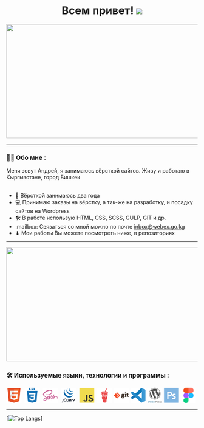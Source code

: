 <div id="header" align="center">
    
  <h1>
    Всем привет!
    <img src="https://media.giphy.com/media/hvRJCLFzcasrR4ia7z/giphy.gif" width="30"/>
  </h1>
  
  <div align="center">
    <img src="https://media.giphy.com/media/dWesBcTLavkZuG35MI/giphy.gif" width="600" height="300"/>
  </div>
</div>

---

### :man_technologist: Обо мне :
<div>Меня зовут Андрей, я занимаюсь вёрсткой сайтов. Живу и работаю в Кыргызстане, город Бишкек</div>
&nbsp;
<ul>
  <li>📅 Вёрсткой занимаюсь два года</li>
  <li>💻 Принимаю заказы на вёрстку, а так-же на разработку, и посадку сайтов на Wordpress</li>
  <li>🛠 В работе использую HTML, CSS, SCSS, GULP, GIT и др.</li>
  <li>:mailbox: Связаться со мной можно по почте <a href="mailto:inbox@webex.go.kg">inbox@webex.go.kg</a></li>
  <li>⬇ Мои работы Вы можете посмотреть ниже, в репозиториях</li>
</ul>

---

<div align="center">
    <img src="https://media.giphy.com/media/xT9IgzoKnwFNmISR8I/giphy.gif" width="600" height="300"/>
  </div>

### :hammer_and_wrench: Используемые языки, технологии и программы :
<div>
  <img src="https://github.com/devicons/devicon/blob/master/icons/html5/html5-original.svg" title="HTML5" alt="HTML" width="40" height="40"/>&nbsp;
  <img src="https://github.com/devicons/devicon/blob/master/icons/css3/css3-plain-wordmark.svg"  title="CSS3" alt="CSS" width="40" height="40"/>&nbsp;
  <img src="https://github.com/devicons/devicon/blob/master/icons/sass/sass-original.svg" title="sass" alt="sass" width="40" height="40"/>&nbsp;
  <img src="https://github.com/devicons/devicon/blob/master/icons/jquery/jquery-original-wordmark.svg" title="JQuery" alt="JQuery" width="40" height="40"/>&nbsp;
  <img src="https://github.com/devicons/devicon/blob/master/icons/javascript/javascript-original.svg" title="JavaScript" alt="JavaScript" width="40" height="40"/>&nbsp;
  <img src="https://github.com/devicons/devicon/blob/master/icons/gulp/gulp-plain.svg" title="gulp" **alt="gulp" width="40" height="40"/>
  <img src="https://github.com/devicons/devicon/blob/master/icons/git/git-original-wordmark.svg" title="Git" **alt="Git" width="40" height="40"/>
  <img src="https://github.com/devicons/devicon/blob/master/icons/vscode/vscode-original.svg" title="vscode" **alt="vscode" width="40" height="40"/>
  <img src="https://github.com/devicons/devicon/blob/master/icons/wordpress/wordpress-original.svg" title="wordpress" **alt="wordpress" width="40" height="40"/>
  <img src="https://github.com/devicons/devicon/blob/master/icons/photoshop/photoshop-plain.svg" title="photoshop" **alt="photoshop" width="40" height="40"/>
  <img src="https://github.com/devicons/devicon/blob/master/icons/figma/figma-original.svg" title="figma" **alt="figma" width="40" height="40"/>
</div>

---

[![Top Langs](https://github-readme-stats.vercel.app/api/top-langs/?username=lyu-chunkwo&layout=compact&theme=vision-friendly-dark)]
